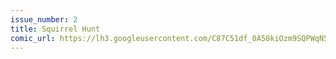 ```yaml
---
issue_number: 2
title: Squirrel Hunt
comic_url: https://lh3.googleusercontent.com/C87C51df_0A50kiOzm9SQPWqN5mZCQUAJQI3ECp5zwl9o8vYVruypbRSIzF4oodMdUPwwhT4SpLxK1RQQ9ZFmgXmxD7Y7T4vu3RcWLRZzLz_1ZmTxGDbgHPzS5OQro_NDuGoVr-UzA=w1200
---
```

